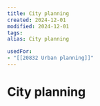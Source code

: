 ```yaml
---
title: City planning
created: 2024-12-01
modified: 2024-12-01
tags: 
alias: City planning

usedFor:
- "[[20832 Urban planning]]"
---
```

# City planning
